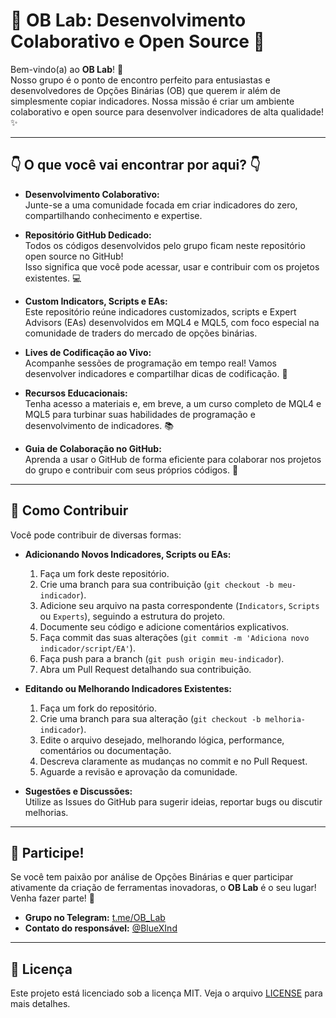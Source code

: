 # 🌟 OB Lab: Desenvolvimento Colaborativo e Open Source 🚀

Bem-vindo(a) ao **OB Lab**! 👋  
Nosso grupo é o ponto de encontro perfeito para entusiastas e desenvolvedores de Opções Binárias (OB) que querem ir além de simplesmente copiar indicadores. Nossa missão é criar um ambiente colaborativo e open source para desenvolver indicadores de alta qualidade! ✨

---

## 👇 O que você vai encontrar por aqui? 👇

- **Desenvolvimento Colaborativo:**  
  Junte-se a uma comunidade focada em criar indicadores do zero, compartilhando conhecimento e expertise.

- **Repositório GitHub Dedicado:**  
  Todos os códigos desenvolvidos pelo grupo ficam neste repositório open source no GitHub!  
  Isso significa que você pode acessar, usar e contribuir com os projetos existentes. 💻

- **Custom Indicators, Scripts e EAs:**  
  Este repositório reúne indicadores customizados, scripts e Expert Advisors (EAs) desenvolvidos em MQL4 e MQL5, com foco especial na comunidade de traders do mercado de opções binárias.

- **Lives de Codificação ao Vivo:**  
  Acompanhe sessões de programação em tempo real! Vamos desenvolver indicadores e compartilhar dicas de codificação. 🎥

- **Recursos Educacionais:**  
  Tenha acesso a materiais e, em breve, a um curso completo de MQL4 e MQL5 para turbinar suas habilidades de programação e desenvolvimento de indicadores. 📚

- **Guia de Colaboração no GitHub:**  
  Aprenda a usar o GitHub de forma eficiente para colaborar nos projetos do grupo e contribuir com seus próprios códigos. 🚀

---

## 🤝 Como Contribuir

Você pode contribuir de diversas formas:

- **Adicionando Novos Indicadores, Scripts ou EAs:**  
  1. Faça um fork deste repositório.
  2. Crie uma branch para sua contribuição (`git checkout -b meu-indicador`).
  3. Adicione seu arquivo na pasta correspondente (`Indicators`, `Scripts` ou `Experts`), seguindo a estrutura do projeto.
  4. Documente seu código e adicione comentários explicativos.
  5. Faça commit das suas alterações (`git commit -m 'Adiciona novo indicador/script/EA'`).
  6. Faça push para a branch (`git push origin meu-indicador`).
  7. Abra um Pull Request detalhando sua contribuição.

- **Editando ou Melhorando Indicadores Existentes:**  
  1. Faça um fork do repositório.
  2. Crie uma branch para sua alteração (`git checkout -b melhoria-indicador`).
  3. Edite o arquivo desejado, melhorando lógica, performance, comentários ou documentação.
  4. Descreva claramente as mudanças no commit e no Pull Request.
  5. Aguarde a revisão e aprovação da comunidade.

- **Sugestões e Discussões:**  
  Utilize as Issues do GitHub para sugerir ideias, reportar bugs ou discutir melhorias.

---

## 📢 Participe!

Se você tem paixão por análise de Opções Binárias e quer participar ativamente da criação de ferramentas inovadoras, o **OB Lab** é o seu lugar!  
Venha fazer parte! 💪

- **Grupo no Telegram:** [t.me/OB_Lab](https://t.me/OB_Lab)
- **Contato do responsável:** [@BlueXInd](https://t.me/BlueXInd)

---

## 📄 Licença

Este projeto está licenciado sob a licença MIT. Veja o arquivo [LICENSE](LICENSE) para mais detalhes.
